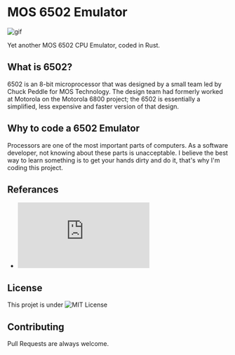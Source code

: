 # MOS 6502 Emulator

![gif](https://media.giphy.com/media/l0HUpt2s9Pclgt9Vm/giphy.gif)

Yet another MOS 6502 CPU Emulator, coded in Rust.

## What is 6502?

6502 is an 8-bit microprocessor that was designed by a small team led by Chuck Peddle for MOS Technology. The design team had formerly worked at Motorola on the Motorola 6800 project; the 6502 is essentially a simplified, less expensive and faster version of that design.

## Why to code a 6502 Emulator

Processors are one of the most important parts of computers. As a software developer, not knowing about these parts is unacceptable. I believe the best way to learn something is to get your hands dirty and do it, that's why I'm coding this project.

## Referances

* ![bugzmanov's tutorial](https://bugzmanov.github.io/nes_ebook/index.html)

## License

This projet is under ![MIT](https://github.com/lvntky/MOS_6502_EMU/blob/master/LICENSE) License

## Contributing

Pull Requests are always welcome.